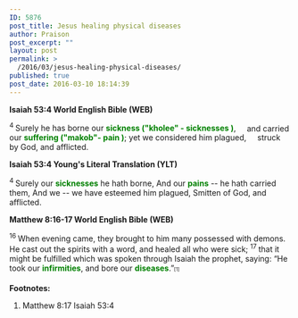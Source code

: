 ```yaml
---
ID: 5876
post_title: Jesus healing physical diseases
author: Praison
post_excerpt: ""
layout: post
permalink: >
  /2016/03/jesus-healing-physical-diseases/
published: true
post_date: 2016-03-10 18:14:39
---
```

<strong><span class="passage-display-bcv">Isaiah 53:4
</span><span class="passage-display-version">World English Bible (WEB)</span></strong>
<div class="poetry top-1">
<p class="line"><span id="en-WEB-18716" class="text Isa-53-4"><sup class="versenum">4 </sup>Surely he has borne our <span style="color: #008000;"><strong>sickness ("kholee" - sicknesses )</strong></span>,</span>
<span class="indent-1"><span class="indent-1-breaks">    </span><span class="text Isa-53-4">and carried our <span style="color: #008000;"><strong>suffering ("makob"- pain )</strong></span>;</span></span>
<span class="text Isa-53-4">yet we considered him plagued,</span>
<span class="indent-1"><span class="indent-1-breaks">    </span><span class="text Isa-53-4">struck by God, and afflicted.</span></span></p>
<strong><span class="passage-display-bcv">Isaiah 53:4
</span><span class="passage-display-version">Young's Literal Translation (YLT)</span></strong>
<p class="verse"><span id="en-YLT-18716" class="text Isa-53-4"><sup class="versenum">4 </sup>Surely our <span style="color: #008000;"><strong>sicknesses</strong> </span>he hath borne, And our <span style="color: #008000;"><strong>pains</strong> </span>-- he hath carried them, And we -- we have esteemed him plagued, Smitten of God, and afflicted.</span></p>
<p class="passage-display"><strong><span class="passage-display-bcv">Matthew 8:16-17
</span><span class="passage-display-version">World English Bible (WEB)</span></strong></p>
<span id="en-WEB-23362" class="text Matt-8-16"><sup class="versenum">16 </sup>When evening came, they brought to him many possessed with demons. He cast out the spirits with a word, and healed all who were sick; </span><span id="en-WEB-23363" class="text Matt-8-17"><sup class="versenum">17 </sup>that it might be fulfilled which was spoken through Isaiah the prophet, saying: “He took our <span style="color: #008000;"><strong>infirmities</strong></span>, and bore our <span style="color: #008000;"><strong>diseases</strong></span>.”<sup class="footnote" style="box-sizing: border-box; font-size: 0.625em; line-height: 22px; position: relative; vertical-align: top; top: 0px;" data-fn="#fen-WEB-23363a" data-link="[&lt;a href=&quot;#fen-WEB-23363a&quot; title=&quot;See footnote a&quot;&gt;a&lt;/a&gt;]">[1]</sup></span>
<div class="footnotes">

<strong>Footnotes:</strong>
<ol>
	<li id="fen-WEB-23363a">Matthew 8:17 <span class="footnote-text">Isaiah 53:4</span></li>
</ol>
</div>
</div>